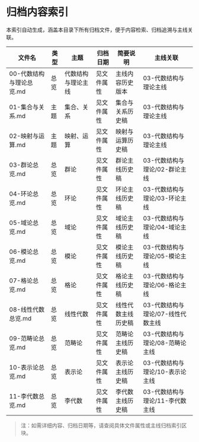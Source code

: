 # 归档内容索引

本索引自动生成，涵盖本目录下所有归档文件，便于内容检索、归档追溯与主线关联。

| 文件名 | 类型 | 主题 | 归档日期 | 简要说明 | 主线关联 |
|--------|------|------|----------|----------|----------|
| 00-代数结构与理论总览.md | 总览 | 代数结构与理论主线 | 见文件属性 | 主线内容历史版本 | 03-代数结构与理论主线 |
| 01-集合与关系.md | 主题 | 集合、关系 | 见文件属性 | 集合与关系历史稿 | 03-代数结构与理论主线 |
| 02-映射与运算.md | 主题 | 映射、运算 | 见文件属性 | 映射与运算历史稿 | 03-代数结构与理论主线 |
| 03-群论总览.md | 总览 | 群论 | 见文件属性 | 群论主线历史稿 | 03-代数结构与理论/02-群论主线 |
| 04-环论总览.md | 总览 | 环论 | 见文件属性 | 环论主线历史稿 | 03-代数结构与理论/03-环论主线 |
| 05-域论总览.md | 总览 | 域论 | 见文件属性 | 域论主线历史稿 | 03-代数结构与理论/04-域论主线 |
| 06-模论总览.md | 总览 | 模论 | 见文件属性 | 模论主线历史稿 | 03-代数结构与理论/05-模论主线 |
| 07-格论总览.md | 总览 | 格论 | 见文件属性 | 格论主线历史稿 | 03-代数结构与理论/06-格论主线 |
| 08-线性代数总览.md | 总览 | 线性代数 | 见文件属性 | 线性代数主线历史稿 | 03-代数结构与理论/07-线性代数主线 |
| 09-范畴论总览.md | 总览 | 范畴论 | 见文件属性 | 范畴论主线历史稿 | 03-代数结构与理论/08-范畴论主线 |
| 10-表示论总览.md | 总览 | 表示论 | 见文件属性 | 表示论主线历史稿 | 03-代数结构与理论/10-表示论主线 |
| 11-李代数总览.md | 总览 | 李代数 | 见文件属性 | 李代数主线历史稿 | 03-代数结构与理论/11-李代数主线 |

> 注：如需详细内容、归档日期等，请查阅具体文件属性或主线归档索引区块。
